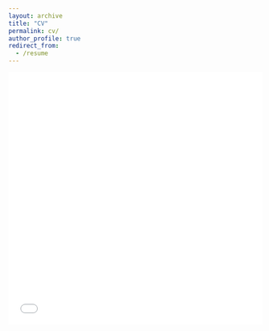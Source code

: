 ```yaml
---
layout: archive
title: "CV"
permalink: cv/
author_profile: true
redirect_from:
  - /resume
---
```


<iframe src="../files/FQin_CV_220925.pdf" width="100%" height="500" frameborder="no" border="0" marginwidth="0" marginheight="0"></iframe>
